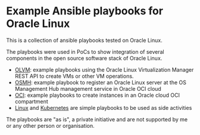 # Example Ansible playbooks for Oracle Linux

This is a collection of ansible playbooks tested on Oracle Linux.

The playbooks were used in PoCs to show integration of several components in the open source software stack of Oracle Linux.

* [OLVM](https://github.com/jromers/ansible-olam/tree/main/olvm): example playbooks using the Oracle Linux Virtualization Manager REST API to create VMs or other VM operations.
* [OSMH](https://github.com/jromers/ansible-olam/tree/main/osmh): example playbook to register an Oracle Linux server at the OS Management Hub management service in Oracle OCI cloud
* [OCI](https://github.com/jromers/ansible-olam/tree/main/oci): example playbooks to create instances in an Oracle cloud OCI compartment
* [Linux](https://github.com/jromers/ansible-olam/tree/main/linux) and [Kubernetes](https://github.com/jromers/ansible-olam/tree/main/kubernetes) are simple playbooks to be used as side activities

The playbooks are "as is", a private initiative and are not supported by me or any other person or organisation.
